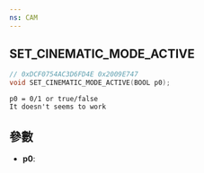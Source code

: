 ```yaml
---
ns: CAM
---
```

## SET_CINEMATIC_MODE_ACTIVE

```c
// 0xDCF0754AC3D6FD4E 0x2009E747
void SET_CINEMATIC_MODE_ACTIVE(BOOL p0);
```

```
p0 = 0/1 or true/false  
It doesn't seems to work  
```

## 參數
* **p0**: 

